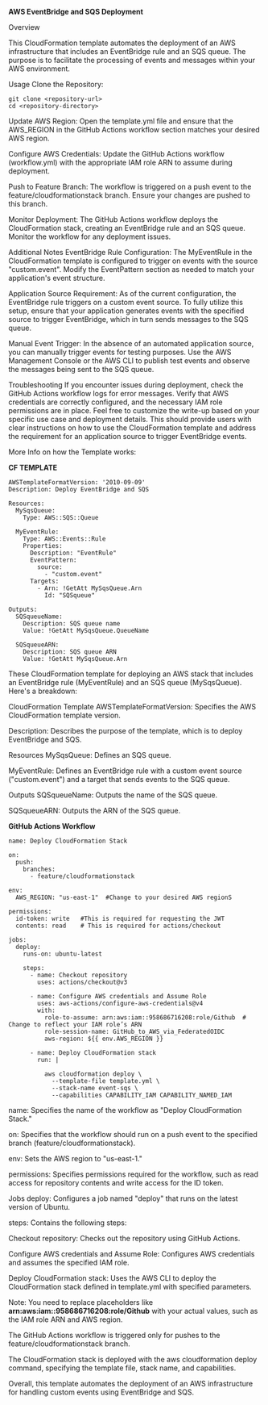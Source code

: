 **AWS EventBridge and SQS Deployment**

Overview

This CloudFormation template automates the deployment of an AWS infrastructure that includes an EventBridge rule and an SQS queue. The purpose is to facilitate the processing of events and messages within your AWS environment.

Usage
Clone the Repository:
```
git clone <repository-url>
cd <repository-directory>
```
Update AWS Region:
Open the template.yml file and ensure that the AWS_REGION in the GitHub Actions workflow section matches your desired AWS region.

Configure AWS Credentials:
Update the GitHub Actions workflow (workflow.yml) with the appropriate IAM role ARN to assume during deployment.

Push to Feature Branch:
The workflow is triggered on a push event to the feature/cloudformationstack branch. Ensure your changes are pushed to this branch.

Monitor Deployment:
The GitHub Actions workflow deploys the CloudFormation stack, creating an EventBridge rule and an SQS queue. Monitor the workflow for any deployment issues.

Additional Notes
EventBridge Rule Configuration:
The MyEventRule in the CloudFormation template is configured to trigger on events with the source "custom.event". Modify the EventPattern section as needed to match your application's event structure.

Application Source Requirement:
As of the current configuration, the EventBridge rule triggers on a custom event source. To fully utilize this setup, ensure that your application generates events with the specified source to trigger EventBridge, which in turn sends messages to the SQS queue.

Manual Event Trigger:
In the absence of an automated application source, you can manually trigger events for testing purposes. Use the AWS Management Console or the AWS CLI to publish test events and observe the messages being sent to the SQS queue.

Troubleshooting
If you encounter issues during deployment, check the GitHub Actions workflow logs for error messages. Verify that AWS credentials are correctly configured, and the necessary IAM role permissions are in place.
Feel free to customize the write-up based on your specific use case and deployment details. This should provide users with clear instructions on how to use the CloudFormation template and address the requirement for an application source to trigger EventBridge events.

More Info on how the Template works:

**CF TEMPLATE**

```
AWSTemplateFormatVersion: '2010-09-09'
Description: Deploy EventBridge and SQS

Resources:
  MySqsQueue:
    Type: AWS::SQS::Queue

  MyEventRule:
    Type: AWS::Events::Rule
    Properties:
      Description: "EventRule"
      EventPattern:
        source:
          - "custom.event"
      Targets:
        - Arn: !GetAtt MySqsQueue.Arn
          Id: "SQSqueue"

Outputs:
  SQSqueueName:
    Description: SQS queue name
    Value: !GetAtt MySqsQueue.QueueName

  SQSqueueARN:
    Description: SQS queue ARN
    Value: !GetAtt MySqsQueue.Arn
```
These CloudFormation template for deploying an AWS stack that includes an EventBridge rule (MyEventRule) and an SQS queue (MySqsQueue). Here's a breakdown:

CloudFormation Template
AWSTemplateFormatVersion: Specifies the AWS CloudFormation template version.

Description: Describes the purpose of the template, which is to deploy EventBridge and SQS.

Resources
MySqsQueue: Defines an SQS queue.

MyEventRule: Defines an EventBridge rule with a custom event source ("custom.event") and a target that sends events to the SQS queue.

Outputs
SQSqueueName: Outputs the name of the SQS queue.

SQSqueueARN: Outputs the ARN of the SQS queue.

**GitHub Actions Workflow**

```
name: Deploy CloudFormation Stack

on:
  push:
    branches:
      - feature/cloudformationstack

env:
  AWS_REGION: "us-east-1"  #Change to your desired AWS regionS

permissions:
  id-token: write   #This is required for requesting the JWT 
  contents: read    # This is required for actions/checkout 

jobs:
  deploy:
    runs-on: ubuntu-latest

    steps:
      - name: Checkout repository
        uses: actions/checkout@v3

      - name: Configure AWS credentials and Assume Role
        uses: aws-actions/configure-aws-credentials@v4
        with:
          role-to-assume: arn:aws:iam::958686716208:role/Github  # Change to reflect your IAM role’s ARN
          role-session-name: GitHub_to_AWS_via_FederatedOIDC
          aws-region: ${{ env.AWS_REGION }}

      - name: Deploy CloudFormation stack
        run: |

          aws cloudformation deploy \
            --template-file template.yml \
            --stack-name event-sqs \
            --capabilities CAPABILITY_IAM CAPABILITY_NAMED_IAM
```
name: Specifies the name of the workflow as "Deploy CloudFormation Stack."

on: Specifies that the workflow should run on a push event to the specified branch (feature/cloudformationstack).

env: Sets the AWS region to "us-east-1."

permissions: Specifies permissions required for the workflow, such as read access for repository contents and write access for the ID token.

Jobs
deploy: Configures a job named "deploy" that runs on the latest version of Ubuntu.

steps: Contains the following steps:

Checkout repository: Checks out the repository using GitHub Actions.

Configure AWS credentials and Assume Role: Configures AWS credentials and assumes the specified IAM role.

Deploy CloudFormation stack: Uses the AWS CLI to deploy the CloudFormation stack defined in template.yml with specified parameters.

Note:
You need to replace placeholders like **arn:aws:iam::958686716208:role/Github** with your actual values, such as the IAM role ARN and AWS region.

The GitHub Actions workflow is triggered only for pushes to the feature/cloudformationstack branch.

The CloudFormation stack is deployed with the aws cloudformation deploy command, specifying the template file, stack name, and capabilities.

Overall, this template automates the deployment of an AWS infrastructure for handling custom events using EventBridge and SQS.

